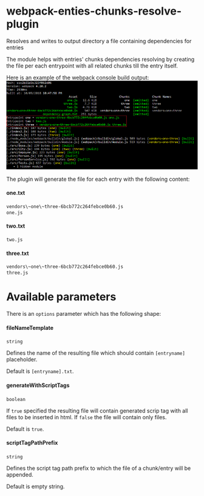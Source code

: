 # webpack-enties-chunks-resolve-plugin
Resolves and writes to output directory a file containing dependencies for entries


The module helps with entries' chunks dependencies resolving by creating the file per each entrypoint with all related chunks till the entry itself.


Here is an example of the webpack console build output:
![webpack console build output](https://github.com/MikeK93/webpack-enties-chunks-resolve-plugin/blob/master/images/webpack-console-output.png?raw=true)


The plugin will generate the file for each entry with the following content:

#### one.txt
```
vendors\~one\~three-6bcb772c264febce0b60.js
one.js
```

#### two.txt
```
two.js
```

#### three.txt
```
vendors\~one\~three-6bcb772c264febce0b60.js 
three.js
```

# Available parameters
There is an `options` parameter which has the following shape:

#### fileNameTemplate
```string```

Defines the name of the resulting file which should contain `[entryname]` placeholder.

Default is `[entryname].txt`.

#### generateWithScriptTags
```boolean```

If `true` specified the resulting file will contain generated scrip tag with all files to be inserted in html.
If `false` the file will contain only files.

Default is `true`.

#### scriptTagPathPrefix
```string```

Defines the script tag path prefix to which the file of a chunk/entry will be appended.

Default is empty string.
